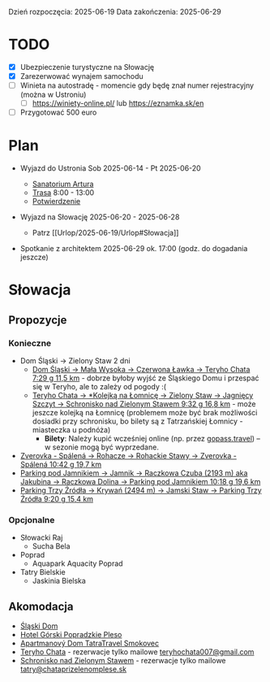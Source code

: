Dzień rozpoczęcia: 2025-06-19
Data zakończenia: 2025-06-29
# TODO
- [x] Ubezpieczenie turystyczne na Słowację
- [x] Zarezerwować wynajem samochodu
- [ ] Winieta na autostradę - momencie gdy będę znał numer rejestracyjny (można w Ustroniu)
	- [ ] https://winiety-online.pl/ lub https://eznamka.sk/en
- [ ] Przygotować 500 euro
# Plan
* Wyjazd do Ustronia Sob 2025-06-14 -  Pt 2025-06-20
	* [Sanatorium Artura](https://maps.app.goo.gl/xgrRHm4oWSPmnCFE7)
	* [Trasa](https://maps.app.goo.gl/qeUcr7MDdU1kgpDt6) 8:00 - 13:00
	* [Potwierdzenie](https://secure.booking.com/confirmation.en-us.html?label=gen173nr-1FCAEoggI46AdIM1gEaLYBiAEBmAExuAEZyAEP2AEB6AEB-AECiAIBqAIDuAKt2afBBsACAdICJGJmMWVkYTBkLTRjNTEtNGQ4OS1hMjg3LTZmMmNkMGY0ZGE4ZdgCBeACAQ&sid=17d1187e4ebde5cd31d7ff98c8f17531&aid=304142&auth_key=hU1BctMaNeOQzmKx&source=mytrips)

* Wyjazd na Słowację 2025-06-20 - 2025-06-28
	* Patrz [[Urlop/2025-06-19/Urlop#Słowacja]]
* Spotkanie z architektem 2025-06-29 ok. 17:00 (godz. do dogadania jeszcze)
# Słowacja
## Propozycje
### Konieczne
* Dom Śląski -> Zielony Staw 2 dni
	* [Dom Śląski -> Mała Wysoka -> Czerwona Ławka -> Teryho Chata 7:29 g 11,5 km](https://mapy.com/s/cahapobede) - dobrze byłoby wyjść ze Śląskiego Domu i przespać się w Teryho, ale to zależy od pogody :(
	* [Teryho Chata -> \*Kolejką na Łomnicę -> Zielony Staw -> Jagnięcy Szczyt -> Schronisko nad Zielonym Stawem 9:32 g 16,8 km](https://mapy.com/s/jucahuroda) - może jeszcze kolejką na Łomnicę (problemem może być brak możliwości dosiadki przy schronisku, bo bilety są z Tatrzańskiej Łomnicy - miasteczka u podnóża)
		* **Bilety**: Należy kupić wcześniej online (np. przez [gopass.travel](https://gopass.travel)) – w sezonie mogą być wyprzedane.
* [Zverovka - Spálená -> Rohacze -> Rohackie Stawy -> Zverovka - Spálená 10:42 g 19,7 km](https://mapy.com/s/mutepekego)
* [Parking pod Jamnikiem -> Jamnik -> Raczkowa Czuba (2193 m) aka Jakubina -> Raczkowa Dolina -> Parking pod Jamnikiem 10:18 g 19,6 km](https://mapy.com/s/heretezecu)
* [Parking Trzy Źródła -> Krywań (2494 m) -> Jamski Staw -> Parking Trzy Źródła 9:20 g 15,4 km](https://mapy.com/s/kugohepeka)

### Opcjonalne
* Słowacki Raj
	* Sucha Bela
* Poprad
	* Aquapark Aquacity Poprad
* Tatry Bielskie
	* Jaskinia Bielska
## Akomodacja
* [Śląski Dom](https://www.booking.com/hotel/sk/sliezsky-dom.html?aid=808251&auth_success=1)
* [Hotel Górski Popradzkie Pleso](https://www.booking.com/hotel/sk/popredska-c-pleso.pl.html?aid=808251&sid=cbe754afe62a7199d98333d1c2456e04&all_sr_blocks=33363903_400817965_1_33_0&checkin=2025-06-20&checkout=2025-06-28&dest_id=-847329&dest_type=city&dist=0&group_adults=1&group_children=0&hapos=3&highlighted_blocks=33363903_400817965_1_33_0&hpos=3&matching_block_id=33363903_400817965_1_33_0&no_rooms=1&req_adults=1&req_children=0&room1=A&sb_price_type=total&sr_order=popularity&sr_pri_blocks=33363903_400817965_1_33_0__43269&srepoch=1749320171&srpvid=f10c806ec0c7096c&type=total&ucfs=1&#hotelTmpl)
* [Apartmanový Dom TatraTravel Smokovec](https://www.booking.com/hotel/sk/smokovec-apartmanovy-dom.pl.html?aid=808251&sid=cbe754afe62a7199d98333d1c2456e04&all_sr_blocks=38778302_332799193_0_2_0_788660&checkin=2025-06-20&checkout=2025-06-28&dest_id=-847329&dest_type=city&dist=0&group_adults=1&group_children=0&hapos=2&highlighted_blocks=38778302_332799193_0_2_0_788660&hpos=2&matching_block_id=38778302_332799193_0_2_0_788660&no_rooms=1&req_adults=1&req_children=0&room1=A&sb_price_type=total&sr_order=popularity&sr_pri_blocks=38778302_332799193_0_2_0_788660_83736&srepoch=1749320167&srpvid=f10c806ec0c7096c&type=total&ucfs=1&#hotelTmpl)
* [Teryho Chata](https://www.teryhochata.sk/en/accommodation/) - rezerwacje tylko mailowe teryhochata007@gmail.com
* [Schronisko nad Zielonym Stawem](https://chataprizelenomplese.sk/en/) - rezerwacje tylko mailowe tatry@chataprizelenomplese.sk